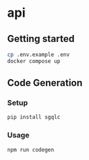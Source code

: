 # api

## Getting started

```bash
cp .env.example .env
docker compose up
```

## Code Generation

### Setup

```bash
pip install sgqlc
```

### Usage

```bash
npm run codegen
```

